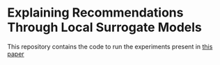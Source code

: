 # Explaining Recommendations Through Local Surrogate Models

This repository contains the code to run the experiments present in [this paper](https://www.sigapp.org/sac/sac2019/)
